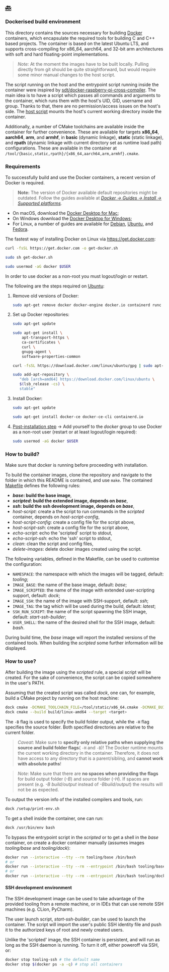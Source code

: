[:back:](/home)
---

### Dockerised build environment
This directory contains the sources necessary for building [Docker](https://docs.docker.com) containers, which encapsulate the required tools for building C and C++ based projects. The container is based on the latest Ubuntu LTS, and supports cross-compiling for x86_64, aarch64, and 32-bit arm architectures with soft and hard floating-point implementations.

> *Note:* At the moment the images have to be built locally. Pulling directly from git should be quite straightforward, but would require some minor manual changes to the host script.

The script running on the host and the entrypoint script running inside the container were inspired by [sdt/docker-raspberry-pi-cross-compiler](https://github.com/sdt/docker-raspberry-pi-cross-compiler). The main idea is to have a script which passes all commands and arguments to the container, which runs them with the host's UID, GID, username and group. Thanks to that, there are no permission/access issues on the host's side. The [host script](src/host-script.sh) mounts the host's current working directory inside the container.

Additionally, a number of CMake toolchains are available inside the container for further convenience. These are available for targets **x86_64**, **aarch64**, **arm**, and **armhf**, in **basic** (dynamic linkage), **static** (static linkage), and **rpath** (dynamic linkage with current directory set as runtime load path) configurations. These are available in the container at `/tool/{basic,static,rpath}/{x86_64,aarch64,arm,armhf}.cmake`.

### Requirements

To successfully build and use the Docker containers, a recent version of Docker is required.

> **Note:** The version of Docker available default repositories might be outdated. Follow the guides available at *[Docker → Guides → Install → Supported platforms](https://docs.docker.com/install/#supported-platforms)*.

- On macOS, download the [Docker Desktop for Mac](https://docs.docker.com/docker-for-mac/install/);
- On Windows download the [Docker Desktop for Windows](https://docs.docker.com/docker-for-windows/install/);
- For Linux, a number of guides are available for [Debian](https://docs.docker.com/install/linux/docker-ce/debian/), [Ubuntu](https://docs.docker.com/install/linux/docker-ce/ubuntu/), and [Fedora](https://docs.docker.com/install/linux/docker-ce/fedora/).

The fastest way of installing Docker on Linux via https://get.docker.com:

```sh
curl -fsSL https://get.docker.com -o get-docker.sh

sudo sh get-docker.sh

sudo usermod -aG docker $USER
```

In order to use docker as a non-root you must logout/login or restart.

The following are the steps required on [Ubuntu](https://docs.docker.com/install/linux/docker-ce/ubuntu/):

1. Remove old versions of Docker:

    ```sh
    sudo apt-get remove docker docker-engine docker.io containerd runc
    ```

2. Set up Docker repositories:

    ```sh
    sudo apt-get update

    sudo apt-get install \
        apt-transport-https \
        ca-certificates \
        curl \
        gnupg-agent \
        software-properties-common

    curl -fsSL https://download.docker.com/linux/ubuntu/gpg | sudo apt-key add -

    sudo add-apt-repository \
       "deb [arch=amd64] https://download.docker.com/linux/ubuntu \
       $(lsb_release -cs) \
       stable"
    ```

3. Install Docker:

    ```sh
    sudo apt-get update

    sudo apt-get install docker-ce docker-ce-cli containerd.io
    ```

4. [Post-installation step](https://docs.docker.com/install/linux/linux-postinstall/) → Add yourself to the *docker* group to use Docker as a non-root user (restart or at least logout/login required):

    ```sh
    sudo usermod -aG docker $USER
    ```

### How to build?

Make sure that docker is running before proceeding with installation.

To build the container images, clone the repository and navigate to the folder in which this README is contained, and use `make`. The contained [Makefile](https://gitlab.ethz.ch/tec/public/exot/compilation/-/blob/master/Makefile) defines the following rules:

- __*base*: build the base image__,
- __*scripted*: build the extended image, depends on *base*__,
- __*ssh*: build the ssh development image, depends on *base*__,
- *host-script*: create a the script to run commands in the *scripted* container, depends on *host-script-config*,
- *host-script-config*: create a config file for the script above,
- *host-script-ssh*: create a config file for the script above,
- *echo-script*: echo the 'scripted' script to stdout,
- *echo-script-ssh*: echo the 'ssh' script to stdout,
- *clean*: clean the script and config files,
- *delete-images*: delete docker images created using the script.

The following variables, defined in the Makefile, can be used to customise the configuration:

- `NAMESPACE`: the namespace with which the images will be tagged, default: *tooling*;
- `IMAGE_BASE`: the name of the base image, default: *base*;
- `IMAGE_SCRIPTED`: the name of the image with extended user-scripting support, default: *dock*;
- `IMAGE_SSH`: the name of the image with SSH-support, default: *ssh*;
- `IMAGE_TAG`: the tag which will be used during the build, default: *latest*;
- `SSH_RUN_SCRIPT`: the name of the script spawning the SSH image, default: *start-ssh-builder*;
- `USER_SHELL`: the name of the desired shell for the SSH image, default: *bash*.

During build time, the *base* image will report the installed versions of the contained tools. When building the *scripted* some further information will be displayed.

### How to use?

After building the image using the *scripted* rule, a special script will be created. For the sake of convenience, the script can be copied somewhere in the user's PATH.

Assuming that the created script was called *dock*, one can, for example, build a CMake project by running on the host machine:

```sh
dock cmake -DCMAKE_TOOLCHAIN_FILE=/tool/static/x86_64.cmake -DCMAKE_BUILD_TYPE=Debug -Bbuild/linux-amd64 -H.
dock cmake --build build/linux-amd64 --target <target>
```

The `-B` flag is used to specify the build folder output, while the `-H` flag specifies the source folder. Both specified directories are relative to the current folder.

> *Caveat*: Make sure to __specify only relative paths when supplying the source and build folder flags__( `-H` and `-B`)! The Docker runtime mounts the current working directory in the container. Therefore, it does not have access to any directory that is a parent/sibling, and __cannot work with absolute paths__!

> *Note*: Make sure that there are __no spaces when providing the flags__ for build output folder (*-B*) and source folder (*-H*). If spaces are present (e.g. *-B build/output* instead of *-Bbuild/output*) the results will not be as expected.

To output the version info of the installed compilers and tools, run:

```sh
dock /setup/print-env.sh
```

To get a shell inside the container, one can run:

```sh
dock /usr/bin/env bash
```

To bypass the entrypoint script in the *scripted* or to get a shell in the *base* container, on create a docker container manually (assumes images *tooling/base* and *tooling/dock*):

```sh
docker run --interactive --tty --rm tooling/base /bin/bash
# or
docker run --interactive --tty --rm --entrypoint /bin/bash tooling/base
# or
docker run --interactive --tty --rm --entrypoint /bin/bash tooling/dock
```

#### SSH development environment

The SSH development image can be used to take advantage of the provided tooling
from a remote machine, or in IDEs that can use remote SSH machines (e.g. CLion, PyCharm).

The user launch script, *start-ssh-builder*, can be used to launch the container.
The script will import the user's public SSH identity file and push it to
the authorized keys of root and newly created users.

Unlike the 'scripted' image, the SSH container is persistent, and will run as long
as the SSH daemon is running. To turn it off, either poweroff via SSH, or:

```bash
docker stop tooling-ssh # the default name
docker stop $(docker ps -a -q) # stop all containers
```